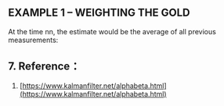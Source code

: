 ## EXAMPLE 1 – WEIGHTING THE GOLD



At the time nn, the estimate   would be the average of all previous measurements:



## 7. Reference：

1. [https://www.kalmanfilter.net/alphabeta.html](https://www.kalmanfilter.net/alphabeta.html)
